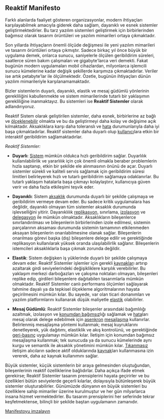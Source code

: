 Reaktif Manifesto
----------------------

Farklı alanlarda faaliyet gösteren organizasyonlar, modern ihtiyaçları karşılayabilmek amacıyla giderek daha sağlam, dayanıklı ve esnek sistemler geliştirmektedirler. Bu tarz yazılım sistemleri geliştirmek için birbirlerinden bağımsız olarak tasarım örüntüleri ve yazılım mimarileri ortaya çıkmaktadır. 

Son yıllarda ihtiyaçların önemli ölçüde değişmesi ile yeni yazılım mimarileri ve tasarım örüntüleri ortaya çıkmıştır.
Sadece birkaç yıl önce büyük bir uygulama demek, onlarca sunucu, saniyelerle ölçülen geribildirim süreleri, saatlerce süren bakım çalışmaları ve gigabyte'larca veri demekti. Fakat bugünün modern uygulamaları mobil cihazlardan, milyonlarca işlemcili sunucu kümelerine kadar değişik şekillerde karşımıza çıkmaktadırlar. Veriler ise artık petabyte'lar ile ölçülmektedir. Özetle, bugünün ihtiyaçları dünün yazılım mimarileriyle karşılanamamaktadır.

Bizler sistemlerin duyarlı, dayanıklı, elastik ve mesaj güdümlü yönlerinin gerekliliğini kabullenmekte ve sistem mimarilerinde tutarlı bir yaklaşımın gerekliliğine inanmaktayız. Bu sistemleri ise **Reaktif Sistemler** olarak adlandırıyoruz. 

Reaktif Sistem olarak geliştirilen sistemler, daha esnek, birbirlerine az bağlı ve [ölçeklenebilir](/glossary#Scalability) olmakta ve bu da geliştirmeyi daha kolay ve değişime açık kılmaktadır. Aksaklıklara karşı daha toleranslı ve [hata](/glossary#Failure) durumunlarıyla daha iyi başa çıkmaktadırlar. Reaktif sistemler daha duyarlı olup [kullanıcı](/glossary#User)lara etkin bir interaktif geribildirim sağlamaktadırlar.

*Reaktif Sistemler:*

* <a name="Responsive"></a>**Duyarlı**: [Sistem](/glossary#System) mümkün oldukca hızlı geribildirim sağlar. Duyarlılık kullanılabilirlik ve yararlılık için çok önemli olmakla beraber problemlerin hızla saptanıp, etkin bir şekilde ele alınmasının önünü de açar. Duyarlı sistemler sürekli ve kaliteli servis sağlamak için geribildirim süresi limitleri belirleyerek hızlı ve tutarlı geribildirim sağlamaya odaklanırlar. Bu tutarlı yaklaşım hatalarla başa çıkmayı kolaylaştırır, kullanıcıya güven verir ve daha fazla etkileşimi teşvik eder.

* <a name="Resilient"></a>**Dayanıklı**: Sistem [aksaklık](/glossary#Failure) durumunda duyarlı bir şekilde çalışmaya ve geribildirim vermeye devam eder. Bu sadece kritik uygulamalara has değildir, dayanıklı olmayan tüm sistemler aksaklık durumunda işlevselliğini yitirir. Dayanıklılık [replikasyon](/glossary#Replication), sınırlama, [izolasyon](/glossary#Isolation) ve [delegasyon](/glossary#Delegation) ile mümkün olmaktadır. Aksaklıkların bileşenlerce sınırlandırılması ve bileşenlerin birbirlerinden izole edilmesi, sistemin parçalarının aksaması durumunda sistemin tamamının etkilenmeden aksayan bileşenlerin onarılabilmesine olanak sağlar. Bileşenlerin onarılması görevi başka (dış) bileşenlere delege edilir ve gerektiğinde replikasyon kullanılarak yüksek oranda ulaşılabilirlik sağlanır. Bileşenlerin istemcileri aksaklıklarla başa çıkmak zorunda değildir.
* <a name="Elastic"></a>**Elastik**: Sistem değişken iş yüklerinde duyarlı bir şekilde çalışmaya devam eder. Reaktif Sistemler işlemler için gerekli [kaynaklar](/glossary#Resource)ı artırıp azaltarak girdi seviyelerindeki değişikliklere karşılık verebilirler. Bu yaklaşım merkezi darboğazları ve çakışma noktaları olmayan, bileşenleri replike edip, girdileri bileşenlere dağıtabilen tasarımlarla mümkün olmaktadır. 
Reaktif Sistemler canlı performans ölçümleri sağlayarak tahmine dayalı ya da tepkisel ölçekleme algoritmalarının hayata geçirilmesini mümkün kılar. Bu sayede, var olan ticari donanımları ve yazılım platformlarını kullanarak düşük maliyetle [elastik](/glossary#Elasticity) olabilirler.
* <a name="Message-Driven"></a>**Mesaj Güdümlü**: Reaktif Sistemler bileşenler arasındaki bağımlılığı azaltmak, izolasyon ve [konumdan bağımsız](/glossary#Location-Transparency)lığı sağlamak ve [hata](/glossary#Failure)ları mesaj olarak delege edebilmek için [asenkron](/glossary#Asynchronous) [mesajlaşma](/glossary#Message-Driven) kullanırlar. Belirlenmiş mesajlaşma yöntemi kullanmak; mesaj kuyruklarını denetleyerek, yük dağıtımı, elastiklik ve akış kontrolünü, ve gerektiğinde [geri-basınç](/glossary#Back-Pressure) uygulamayı mümkün kılar. İletişim için konumdan bağımsız mesajlaşma kullanmak; tek sunucuda ya da sunucu kümelerinde aynı kurgu ve semantik ile aksaklık yönetimini mümkün kılar. [Tıkanmasız](/glossary#Non-Blocking) iletişim alıcıların sadece aktif olduklarında [kaynak](/glossary#Resource)ları kullanmasına izin vererek, daha az kaynak kullanımını sağlar.

Büyük sistemler, küçük sistemlerin bir araya gelmesinden oluştuğundan, bileşenlerinin reaktif özelliklerine bağlıdırlar. Daha açıkça ifade etmek gerekirse; Reaktif Sistemler tasarım prensiplerini hayata geçirirler ve bu özellikleri bütün seviyelerde geçerli kılarlar, dolayısıyla bütünleşerek büyük sistemler oluşturabilirler. Günümüzde dünyanın en büyük sistemleri bu özelliklere sahip mimariler üzerine kurulmuştur ve her gün milyarlarca insana hizmet vermektedirler. Bu tasarım prensiplerini her seferinde tekrar keşfetmektense, bilinçli bir şekilde baştan uygulamanın zamanıdır.

[Manifestoyu imzalayın](http://www.reactivemanifesto.org/#sign-button)
